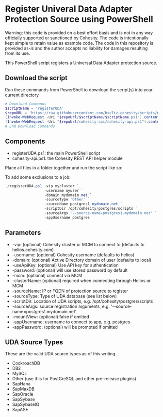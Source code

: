 # Register Univeral Data Adapter Protection Source using PowerShell

Warning: this code is provided on a best effort basis and is not in any way officially supported or sanctioned by Cohesity. The code is intentionally kept simple to retain value as example code. The code in this repository is provided as-is and the author accepts no liability for damages resulting from its use.

This PowerShell script registers a Universal Data Adapter protection source.

## Download the script

Run these commands from PowerShell to download the script(s) into your current directory

```powershell
# Download Commands
$scriptName = 'registerUDA'
$repoURL = 'https://raw.githubusercontent.com/bseltz-cohesity/scripts/master/powershell'
(Invoke-WebRequest -Uri "$repoUrl/$scriptName/$scriptName.ps1").content | Out-File "$scriptName.ps1"; (Get-Content "$scriptName.ps1") | Set-Content "$scriptName.ps1"
(Invoke-WebRequest -Uri "$repoUrl/cohesity-api/cohesity-api.ps1").content | Out-File cohesity-api.ps1; (Get-Content cohesity-api.ps1) | Set-Content cohesity-api.ps1
# End Download Commands
```

## Components

* registerUDA.ps1: the main PowerShell script
* cohesity-api.ps1: the Cohesity REST API helper module

Place all files in a folder together and run the script like so:

To add some exclusions to a job:

```powershell
./registerUDA.ps1 -vip mycluster `
                  -username myuser `
                  -domain mydomain.net `
                  -sourceType 'Other' `
                  -sourceName postgres1.mydomain.net `
                  -scriptDir /opt/cohesity/postgres/scripts `
                  -sourceArgs '--source-name=postgres1.mydomain.net' `
                  -appUsername postgres
```

## Parameters

* -vip: (optional) Cohesity cluster or MCM to connect to (defaults to helios.cohesity.com)
* -username: (optional) Cohesity username (defaults to helios)
* -domain: (optional) Active Directory domain of user (defaults to local)
* -useApiKey: (optional) Use API key for authentication
* -password: (optional) will use stored password by default
* -mcm: (optional) connect via MCM
* -clusterName: (optional) required when connecting through Helios or MCM
* -sourceName: IP or FQDN of protection source to register
* -sourceType: Type of UDA database (see list below)
* -scriptDir: Location of UDA scripts, e.g. /opt/cohesity/postgres/scripts
* -sourceArgs: source registration arguments, e.g. '--source-name=postgres1.mydomain.net'
* -mountView: (optional) false if omitted
* -appUsername: username to connect to app, e.g. postgres
* -appPassword: (optional) will be prompted if omitted

## UDA Source Types

These are the valid UDA source types as of this writing...

* CockroachDB
* DB2
* MySQL
* Other (use this for PostGreSQL and other pre-release plugins)
* SapHana
* SapMaxDB
* SapOracle
* SapSybase
* SapSybaseIQ
* SapASE
